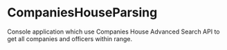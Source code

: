 # CompaniesHouseParsing
Console application which use Companies House Advanced Search API to get all companies and officers within range.
